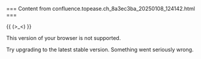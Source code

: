 === Content from confluence.topease.ch_8a3ec3ba_20250108_124142.html ===


{{ (>\_<) }}

This version of your browser is not supported.

Try upgrading to the latest stable version.
Something went seriously wrong.


